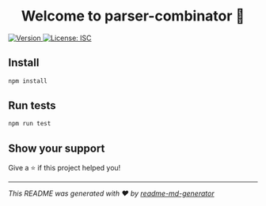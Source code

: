 <h1 align="center">Welcome to parser-combinator 👋</h1>
<p>
  <a href="https://www.npmjs.com/package/parser-combinator" target="_blank">
    <img alt="Version" src="https://img.shields.io/npm/v/parser-combinator.svg">
  </a>
  <a href="#" target="_blank">
    <img alt="License: ISC" src="https://img.shields.io/badge/License-ISC-yellow.svg" />
  </a>
</p>

## Install

```sh
npm install
```

## Run tests

```sh
npm run test
```

## Show your support

Give a ⭐️ if this project helped you!

***
_This README was generated with ❤️ by [readme-md-generator](https://github.com/kefranabg/readme-md-generator)_